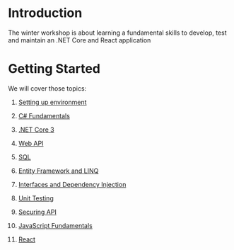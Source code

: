 # Introduction 
The winter workshop is about learning a fundamental skills to develop, test and maintain an .NET Core and React application

# Getting Started
We will cover those topics:
1.	[Setting up environment](https://dev.azure.com/divanisevic/_git/WinterWorkShop.Cinema?path=%2Fdocs%2F01-setting-up-environment.md&version=GBmaster&_a=contents)
2.	[C# Fundamentals](https://dev.azure.com/divanisevic/_git/WinterWorkShop.Cinema?path=%2Fdocs%2F02-C%23-fundamentals.md&version=GBmaster&_a=preview)
3.	[.NET Core 3](https://dev.azure.com/divanisevic/_git/WinterWorkShop.Cinema?path=%2Fdocs%2F03-net-core-3.md&version=GBmaster&_a=preview)
4.  [Web API](https://dev.azure.com/divanisevic/_git/WinterWorkShop.Cinema?path=%2Fdocs%2F04-web-api.md&version=GBmaster&_a=contents)
5.  [SQL](https://dev.azure.com/divanisevic/_git/WinterWorkShop.Cinema?path=%2Fdocs%2F05-sql.md&version=GBmaster)
6.  [Entity Framework and LINQ](https://dev.azure.com/divanisevic/_git/WinterWorkShop.Cinema?path=%2Fdocs%2F06-entity-framework.md&version=GBmaster&_a=preview)

8.  [Interfaces and Dependency Injection](https://dev.azure.com/divanisevic/_git/WinterWorkShop.Cinema?path=%2Fdocs%2F07-interfaces-and-dependency-injection.md&version=GBmaster&_a=preview)
9.  [Unit Testing](https://dev.azure.com/divanisevic/_git/WinterWorkShop.Cinema?path=%2Fdocs%2F09-unit-testing.md&version=GBmaster&_a=preview)
10.  [Securing API](https://dev.azure.com/divanisevic/_git/WinterWorkShop.Cinema?path=%2Fdocs%2F10-securing-api.md&version=GBmaster&_a=contents)
11. [JavaScript Fundamentals](https://dev.azure.com/divanisevic/_git/WinterWorkShop.Cinema?path=%2Fdocs%2F11-javascript-fundamentals.md&version=GBmaster&_a=preview)
12. [React](https://dev.azure.com/divanisevic/_git/WinterWorkShop.Cinema?path=%2Fdocs%2F12-reactjs.md&version=GBmaster&_a=preview)

